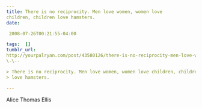 ```yaml
---
title: There is no reciprocity. Men love women, women love
children, children love hamsters.
date:

 2008-07-26T00:21:55-04:00 

tags:  [] 
tumblr_url:
http://yourpalryan.com/post/43580126/there-is-no-reciprocity-men-love-women-women
\-\--

> There is no reciprocity. Men love women, women love children, children
> love hamsters.

---
```

Alice Thomas Ellis
